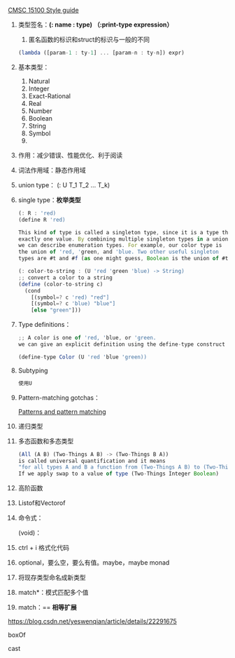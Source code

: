 [CMSC 15100 Style guide](http://people.cs.uchicago.edu/~adamshaw/cmsc15100-2017/typed-racket-guide/style-guide.html)

1. 类型签名：**(: name : type) （:print-type expression）**

   1. 匿名函数的标识和struct的标识与一般的不同

   ```jsx
   (lambda ([param-1 : ty-1] ... [param-n : ty-n]) expr)
   ```

2. 基本类型：

   1. Natural
   2. Integer
   3. Exact-Rational
   4. Real
   5. Number
   6. Boolean
   7. String
   8. Symbol
   9. 

3. 作用：减少错误、性能优化、利于阅读

4. 词法作用域：静态作用域

5. union type： (: U T_1 T_2 ... T_k)

6. single type：**枚举类型**

   ```jsx
   (: R : 'red)
   (define R 'red)
   
   This kind of type is called a singleton type, since it is a type that has 
   exactly one value. By combining multiple singleton types in a union, 
   we can describe enumeration types. For example, our color type is 
   the union of 'red, 'green, and 'blue. Two other useful singleton 
   types are #t and #f (as one might guess, Boolean is the union of #t and #f).
   
   (: color-to-string : (U 'red 'green 'blue) -> String)
   ;; convert a color to a string
   (define (color-to-string c)
     (cond
       [(symbol=? c 'red) "red"]
       [(symbol=? c 'blue) "blue"]
       [else "green"]))
   ```

7. Type definitions：

   ```jsx
   ;; A color is one of 'red, 'blue, or 'green.
   we can give an explicit definition using the define-type construct
   
   (define-type Color (U 'red 'blue 'green))
   ```

8. Subtyping

   ```jsx
   使用U
   ```

9. Pattern-matching gotchas：

   [Patterns and pattern matching](http://people.cs.uchicago.edu/~adamshaw/cmsc15100-2017/typed-racket-guide/part-06.html)

10. 递归类型

11. 多态函数和多态类型

    ```jsx
    (All (A B) (Two-Things A B) -> (Two-Things B A))
    is called universal quantification and it means 
    "for all types A and B a function from (Two-Things A B) to (Two-Things B A)". 
    If we apply swap to a value of type (Two-Things Integer Boolean)
    ```

12. 高阶函数

13. Listof和Vectorof

14. 命令式：

    (void)：

15. ctrl + i 格式化代码

16. optional，要么空，要么有值。maybe，maybe monad

17. 将现存类型命名成新类型

18. match*：模式匹配多个值

19. match：== **相等扩展**

https://blog.csdn.net/yeswenqian/article/details/22291675

boxOf

cast